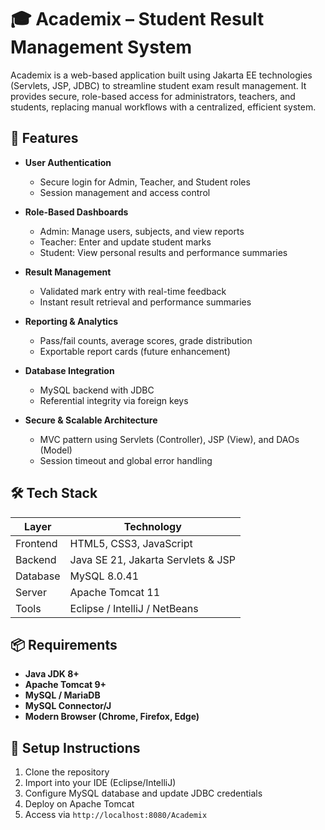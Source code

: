 # 🎓 Academix – Student Result Management System

Academix is a web-based application built using Jakarta EE technologies (Servlets, JSP, JDBC) to streamline student exam result management. It provides secure, role-based access for administrators, teachers, and students, replacing manual workflows with a centralized, efficient system.

## 🚀 Features

- **User Authentication**
  - Secure login for Admin, Teacher, and Student roles
  - Session management and access control

- **Role-Based Dashboards**
  - Admin: Manage users, subjects, and view reports
  - Teacher: Enter and update student marks
  - Student: View personal results and performance summaries

- **Result Management**
  - Validated mark entry with real-time feedback
  - Instant result retrieval and performance summaries

- **Reporting & Analytics**
  - Pass/fail counts, average scores, grade distribution
  - Exportable report cards (future enhancement)

- **Database Integration**
  - MySQL backend with JDBC
  - Referential integrity via foreign keys

- **Secure & Scalable Architecture**
  - MVC pattern using Servlets (Controller), JSP (View), and DAOs (Model)
  - Session timeout and global error handling

## 🛠️ Tech Stack

| Layer       | Technology                          |
|-------------|-------------------------------------|
| Frontend    | HTML5, CSS3, JavaScript             |
| Backend     | Java SE 21, Jakarta Servlets & JSP  |
| Database    | MySQL 8.0.41                        |
| Server      | Apache Tomcat 11                    |
| Tools       | Eclipse / IntelliJ / NetBeans       |

## 📦 Requirements

- **Java JDK 8+**
- **Apache Tomcat 9+**
- **MySQL / MariaDB**
- **MySQL Connector/J**
- **Modern Browser (Chrome, Firefox, Edge)**

## 📌 Setup Instructions

1. Clone the repository
2. Import into your IDE (Eclipse/IntelliJ)
3. Configure MySQL database and update JDBC credentials
4. Deploy on Apache Tomcat
5. Access via `http://localhost:8080/Academix`
